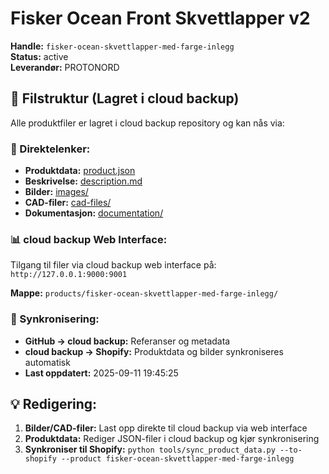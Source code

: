 # Fisker Ocean Front Skvettlapper v2

**Handle:** `fisker-ocean-skvettlapper-med-farge-inlegg`  
**Status:** active  
**Leverandør:** PROTONORD

## 📁 Filstruktur (Lagret i cloud backup)

Alle produktfiler er lagret i cloud backup repository og kan nås via:

### 🔗 Direktelenker:
- **Produktdata:** [product.json](http://127.0.0.1:9000/products/fisker-ocean-skvettlapper-med-farge-inlegg/product.json)
- **Beskrivelse:** [description.md](http://127.0.0.1:9000/products/fisker-ocean-skvettlapper-med-farge-inlegg/description.md)
- **Bilder:** [images/](http://127.0.0.1:9000/products/fisker-ocean-skvettlapper-med-farge-inlegg/images/)
- **CAD-filer:** [cad-files/](http://127.0.0.1:9000/products/fisker-ocean-skvettlapper-med-farge-inlegg/cad-files/)
- **Dokumentasjon:** [documentation/](http://127.0.0.1:9000/products/fisker-ocean-skvettlapper-med-farge-inlegg/documentation/)

### 📊 cloud backup Web Interface:
Tilgang til filer via cloud backup web interface på:
`http://127.0.0.1:9000:9001`

**Mappe:** `products/fisker-ocean-skvettlapper-med-farge-inlegg/`

### 🔄 Synkronisering:
- **GitHub → cloud backup:** Referanser og metadata
- **cloud backup → Shopify:** Produktdata og bilder synkroniseres automatisk
- **Last oppdatert:** 2025-09-11 19:45:25

## 💡 Redigering:
1. **Bilder/CAD-filer:** Last opp direkte til cloud backup via web interface
2. **Produktdata:** Rediger JSON-filer i cloud backup og kjør synkronisering
3. **Synkroniser til Shopify:** `python tools/sync_product_data.py --to-shopify --product fisker-ocean-skvettlapper-med-farge-inlegg`

